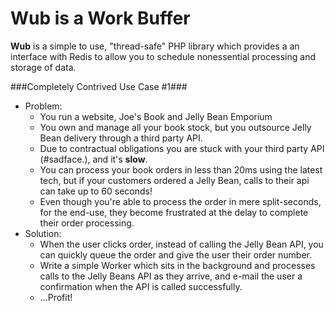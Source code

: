 Wub is a Work Buffer
====================

__Wub__ is a simple to use, "thread-safe" PHP library which provides a an interface with Redis to allow you to schedule nonessential processing and storage of data. 

###Completely Contrived Use Case #1###

  - Problem:
    + You run a website, Joe's Book and Jelly Bean Emporium
    + You own and manage all your book stock, but you outsource Jelly Bean delivery through a third party API.
    + Due to contractual obligations you are stuck with your third party API (#sadface.), and it's __slow__. 
    + You can process your book orders in less than 20ms using the latest tech, but if your customers ordered a Jelly Bean, calls to their api can take up to 60 seconds!
    + Even though you're able to process the order in mere split-seconds, for the end-use, they become frustrated at the delay to complete their order processing.
  - Solution:
    + When the user clicks order, instead of calling the Jelly Bean API, you can quickly queue the order and give the user their order number.
    + Write a simple Worker which sits in the background and processes calls to the Jelly Beans API as they arrive, and e-mail the user a confirmation when the API is called successfully.
    + ...Profit!
